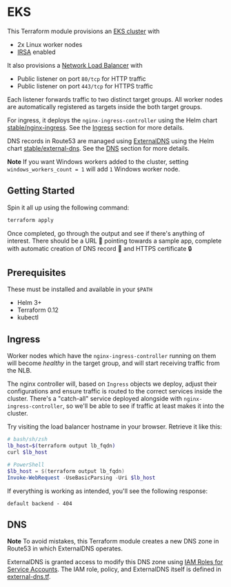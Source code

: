 # EKS

This Terraform module provisions an [EKS cluster](https://docs.aws.amazon.com/eks/latest/userguide/clusters.html) with

- 2x Linux worker nodes
- [IRSA](https://docs.aws.amazon.com/eks/latest/userguide/iam-roles-for-service-accounts.html) enabled

It also provisions a [Network Load Balancer](https://docs.aws.amazon.com/elasticloadbalancing/latest/network/network-load-balancers.html) with

- Public listener on port `80/tcp` for HTTP traffic
- Public listener on port `443/tcp` for HTTPS traffic

Each listener forwards traffic to two distinct target groups.
All worker nodes are automatically registered as targets inside the both target groups.

For ingress, it deploys the `nginx-ingress-controller` using the Helm chart [stable/nginx-ingress](https://github.com/helm/charts/tree/master/stable/nginx-ingress).
See the [Ingress](#ingress) section for more details.

DNS records in Route53 are managed using [ExternalDNS](https://github.com/kubernetes-sigs/external-dns) using the Helm chart [stable/external-dns](https://github.com/helm/charts/tree/master/stable/external-dns).
See the [DNS](#dns) section for more details.

**Note** If you want Windows workers added to the cluster, setting `windows_workers_count = 1` will add `1` Windows worker node.

## Getting Started

Spin it all up using the following command:

```bash
terraform apply
```

Once completed, go through the output and see if there's anything of interest.
There should be a URL :link: pointing towards a sample app, complete with automatic creation of DNS record :book: and HTTPS certificate :lock:

## Prerequisites

These must be installed and available in your `$PATH`

- Helm 3+
- Terraform 0.12
- kubectl

## Ingress

Worker nodes which have the `nginx-ingress-controller` running on them will become _healthy_ in the target group,
and will start receiving traffic from the NLB.

The nginx controller will, based on `Ingress` objects we deploy, adjust their configurations and ensure traffic is routed to the correct services inside the cluster.
There's a "catch-all" service deployed alongside with `nginx-ingress-controller`, so we'll be able to see if traffic at least makes it into the cluster.

Try visiting the load balancer hostname in your browser. Retrieve it like this:

```bash
# bash/sh/zsh
lb_host=$(terraform output lb_fqdn)
curl $lb_host
```

```powershell
# PowerShell
$lb_host = $(terraform output lb_fqdn)
Invoke-WebRequest -UseBasicParsing -Uri $lb_host
```

If everything is working as intended, you'll see the following response:

```
default backend - 404
```

## DNS

**Note** To avoid mistakes, this Terraform module creates a new DNS zone in Route53 in which ExternalDNS operates.

ExternalDNS is granted access to modify this DNS zone using [IAM Roles for Service Accounts]().
The IAM role, policy, and ExternalDNS itself is defined in [external-dns.tf](external-dns.tf).



